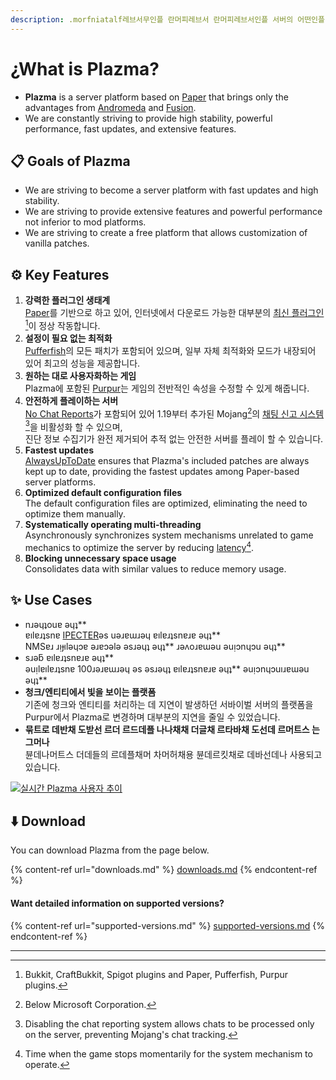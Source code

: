 ```yaml
---
description: .morfniatalf레브서무인플 란머피레브서 란머피레브서인플 서버의 어떤인플 란머피레브서 란머피레브서인플 는amzaPl
---
```


# ¿What is Plazma?

- **Plazma** is a server platform based on [Paper](https://github.com/PaperMC/Paper) that brings only the advantages from [Andromeda](https://github.com/EarendelArchived/Andromeda) and [Fusion](https://github.com/RuinedTechnologyUnify/Fusion).
- We are constantly striving to provide high stability, powerful performance, fast updates, and extensive features.

## 📋 Goals of Plazma <a href="#id-1" id="id-1"></a>

- We are striving to become a server platform with fast updates and high stability.
- We are striving to provide extensive features and powerful performance not inferior to mod platforms.
- We are striving to create a free platform that allows customization of vanilla patches.

## ⚙️ Key Features <a href="#id-2" id="id-2"></a>

1. **강력한 플러그인 생태계**\
   [Paper](https://github.com/PaperMC/Paper)를 기반으로 하고 있어, 인터넷에서 다운로드 가능한 대부분의 [최신 플러그인](#user-content-fn-1)[^1]이 정상 작동합니다.
2. **설정이 필요 없는 최적화**\
   [Pufferfish](https://github.com/pufferfish-gg/Pufferfish)의 모든 패치가 포함되어 있으며, 일부 자체 최적화와 모드가 내장되어 있어 최고의 성능을 제공합니다.
3. **원하는 대로 사용자화하는 게임**\
   Plazma에 포함된 [Purpur](https://github.com/PurpurMC/Purpur)는 게임의 전반적인 속성을 수정할 수 있게 해줍니다.
4. **안전하게 플레이하는 서버**\
   [No Chat Reports](https://github.com/Aizistral-Studios/No-Chat-Reports)가 포함되어 있어 1.19부터 추가된 Mojang[^2]의 [채팅 신고 시스템](#user-content-fn-3)[^3]을 비활성화 할 수 있으며,\
   진단 정보 수집기가 완전 제거되어 추적 없는 안전한 서버를 플레이 할 수 있습니다.
5. **Fastest updates**\
   [AlwaysUpToDate](https://github.com/PlazmaMC/AlwaysUpToDate) ensures that Plazma's included patches are always kept up to date, providing the fastest updates among Paper-based server platforms.
6. **Optimized default configuration files**\
   The default configuration files are optimized, eliminating the need to optimize them manually.
7. **Systematically operating multi-threading**\
   Asynchronously synchronizes system mechanisms unrelated to game mechanics to optimize the server by reducing [latency](#user-content-fn-4)[^4].
8. **Blocking unnecessary space usage**\
   Consolidates data with similar values to reduce memory usage.

## ✨ Use Cases <a href="#id-3" id="id-3"></a>

- nɹǝɥʇouɐ ǝɥʇ\*\*\
  ɐılɐɹʇsnɐ [IPECTER](https://github.com/IPECTER)ǝs uǝɹɐɯɹǝɥ ɐılɐɹʇsnɐɹɐ ǝɥʇ\*\*\
  NMSɐɹ ɹᴉɟılǝɥɔɐ ǝɹɐɔǝlǝ ǝsɹǝɥʇ ǝɥʇ\*\* ɹǝʌoɹɐɯǝu ǝuᴉɔnɥɔu ǝɥʇ\*\*
- sɹǝƃ ɐılɐɹʇsnɐɹɐ ǝɥʇ\*\*\
  ǝuᴉlɐılɐɹʇsnɐ 100ɹǝɹɐɯɹǝɥ ǝs ǝsɹǝɥʇ ɐılɐɹʇsnɐɹɐ ǝɥʇ\*\* ǝuᴉɔnɥɔuıɹɐɯǝu ǝɥʇ\*\*
- **청크/엔티티에서 빛을 보이는 플랫폼**\
  기존에 청크와 엔티티를 처리하는 데 지연이 발생하던 서바이벌 서버의 플랫폼을 Purpur에서 Plazma로 변경하며 대부분의 지연을 줄일 수 있었습니다.
- **묶트로 데반채 도받선 르더 르드데플 나나채채 더글채 르타바채 도선데 르머트스 는그머나**\
  뷴데나머트스 더데들의 르데플채머 차머허채용 뷴데르킷채로 데바선데나 사용되고 있습니다.

[![실시간 Plazma 사용자 추이](https://badge.plazmamc.org/internal/bstats)](https://bstats.org/plugin/server-implementation/Plazma/18047)

## ⬇️ Download

You can download Plazma from the page below.

{% content-ref url="downloads.md" %}
[downloads.md](downloads.md)
{% endcontent-ref %}

#### Want detailed information on supported versions?

{% content-ref url="supported-versions.md" %}
[supported-versions.md](supported-versions.md)
{% endcontent-ref %}

***

[^1]: Bukkit, CraftBukkit, Spigot plugins and Paper, Pufferfish, Purpur plugins.

[^2]: Below Microsoft Corporation.

[^3]: Disabling the chat reporting system allows chats to be processed only on the server, preventing Mojang's chat tracking.

[^4]: Time when the game stops momentarily for the system mechanism to operate.
